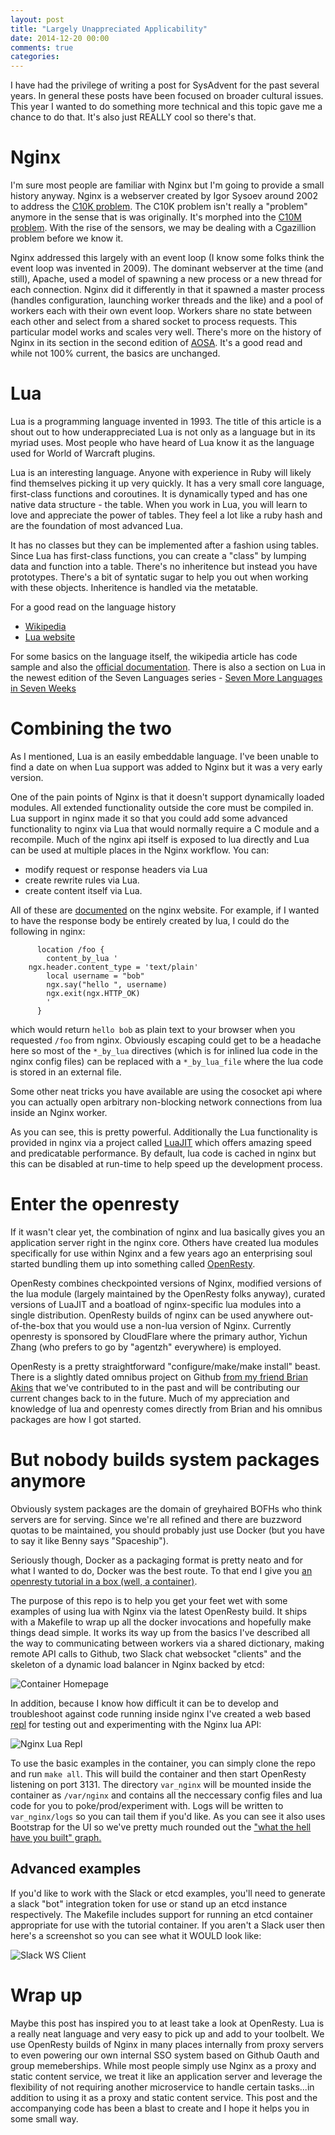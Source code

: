 ```yaml
---
layout: post
title: "Largely Unappreciated Applicability"
date: 2014-12-20 00:00
comments: true
categories: 
---
```


I have had the privilege of writing a post for SysAdvent for the past several years. In general these posts have been focused on broader cultural issues. This year I wanted to do something more technical and this topic gave me a chance to do that. It's also just REALLY cool so there's that.

# Nginx
I'm sure most people are familiar with Nginx but I'm going to provide a small history anyway. Nginx is a webserver created by Igor Sysoev around 2002 to address the [C10K problem](http://www.kegel.com/c10k.html).
The C10K problem isn't really a "problem" anymore in the sense that is was originally. It's morphed into the [C10M problem](http://c10m.robertgraham.com/p/manifesto.html). With the rise of the sensors, we may be dealing with a Cgazillion problem before we know it.

Nginx addressed this largely with an event loop (I know some folks think the event loop was invented in 2009). The dominant webserver at the time (and still), Apache, used a model of spawning a new process or a new thread for each connection. Nginx did it differently in that it spawned a master process (handles configuration, launching worker threads and the like) and a pool of workers each with their own event loop. Workers share no state between each other and select from a shared socket to process requests. This particular model works and scales very well. There's more on the history of Nginx in its section in the second edition of [AOSA](http://www.aosabook.org/en/nginx.html). It's a good read and while not 100% current, the basics are unchanged.

# Lua
Lua is a programming language invented in 1993. The title of this article is a shout out to how underappreciated Lua is not only as a language but in its myriad uses. Most people who have heard of Lua know it as the language used for World of Warcraft plugins.

Lua is an interesting language. Anyone with experience in Ruby will likely find themselves picking it up very quickly. It has a very small core language, first-class functions and coroutines. It is dynamically typed and has one native data structure - the table. When you work in Lua, you will learn to love and appreciate the power of tables. They feel a lot like a ruby hash and are the foundation of most advanced Lua. 

It has no classes but they can be implemented after a fashion using tables. Since Lua has first-class functions, you can create a "class" by lumping data and function into a table. There's no inheritence but instead you have prototypes. There's a bit of syntatic sugar to help you out when working with these objects. Inheritence is handled via the metatable.

For a good read on the language history
- [Wikipedia](http://en.wikipedia.org/wiki/Lua_(programming_language))
- [Lua website](http://www.lua.org/history.html)

For some basics on the language itself, the wikipedia article has code sample and also the [official documentation](http://www.lua.org/manual/5.2/). There is also a section on Lua in the newest edition of the Seven Languages series - [Seven More Languages in Seven Weeks](https://pragprog.com/book/7lang/seven-more-languages-in-seven-weeks)

# Combining the two
As I mentioned, Lua is an easily embeddable language. I've been unable to find a date on when Lua support was added to Nginx but it was a very early version.

One of the pain points of Nginx is that it doesn't support dynamically loaded modules. All extended functionality outside the core must be compiled in. Lua support in nginx made it so that you could add some advanced functionality to nginx via Lua that would normally require a C module and a recompile. Much of the nginx api itself is exposed to lua directly and Lua can be used at multiple places in the Nginx workflow. You can:

- modify request or response headers via Lua
- create rewrite rules via Lua.
- create content itself via Lua. 

All of these are [documented](http://wiki.nginx.org/HttpLuaModule#Nginx_API_for_Lua) on the nginx website. 
For example, if I wanted to have the response body be entirely created by lua, I could do the following in nginx:

```
      location /foo {
        content_by_lua '
	ngx.header.content_type = 'text/plain'
        local username = "bob"
        ngx.say("hello ", username)
        ngx.exit(ngx.HTTP_OK)
        '
      }
```

which would return `hello bob` as plain text to your browser when you requested `/foo` from nginx.
Obviously escaping could get to be a headache here so most of the `*_by_lua` directives (which is for inlined lua code in the nginx config files) can be replaced with a `*_by_lua_file` where the lua code is stored in an external file.

Some other neat tricks you have available are using the cosocket api where you can actually open arbitrary non-blocking network connections from lua inside an Nginx worker.

As you can see, this is pretty powerful. Additionally the Lua functionality is provided in nginx via a project called [LuaJIT](http://luajit.org/luajit.html) which offers amazing speed and predicatable performance. By default, lua code is cached in nginx but this can be disabled at run-time to help speed up the development process.

# Enter the openresty
If it wasn't clear yet, the combination of nginx and lua basically gives you an application server right in the nginx core. Others have created lua modules specifically for use within Nginx and a few years ago an enterprising soul started bundling them up into something called [OpenResty](http://openresty.org/#About).

OpenResty combines checkpointed versions of Nginx, modified versions of the lua module (largely maintained by the OpenResty folks anyway), curated versions of LuaJIT and a boatload of nginx-specific lua modules into a single distribution. OpenResty builds of nginx can be used anywhere out-of-the-box that you would use a non-lua version of Nginx. Currently openresty is sponsored by CloudFlare where the primary author, Yichun Zhang (who prefers to go by "agentzh" everywhere) is employed.

OpenResty is a pretty straightforward "configure/make/make install" beast. There is a slightly dated omnibus project on Github [from my friend Brian Akins](https://github.com/bakins/omnibus-nginx) that we've contributed to in the past and will be contributing our current changes back to in the future. Much of my appreciation and knowledge of lua and openresty comes directly from Brian and his omnibus packages are how I got started.

# But nobody builds system packages anymore
Obviously system packages are the domain of greyhaired BOFHs who think servers are for serving. Since we're all refined and there are buzzword quotas to be maintained, you should probably just use Docker (but you have to say it like Benny says "Spaceship").

Seriously though, Docker as a packaging format is pretty neato and for what I wanted to do, Docker was the best route. To that end I give you [an openresty tutorial in a box (well, a container)](https://github.com/lusis/sysadvent-2014).

The purpose of this repo is to help you get your feet wet with some examples of using lua with Nginx via the latest OpenResty build. It ships with a Makefile to wrap up all the docker invocations and hopefully make things dead simple. It works its way up from the basics I've described all the way to communicating between workers via a shared dictionary, making remote API calls to Github, two Slack chat websocket "clients" and the skeleton of a dynamic load balancer in Nginx backed by etcd:

![Container Homepage](tutorial-landing.png)

In addition, because I know how difficult it can be to develop and troubleshoot against code running inside nginx I've created a web based [repl](http://en.wikipedia.org/wiki/Read%E2%80%93eval%E2%80%93print_loop) for testing out and experimenting with the Nginx lua API:

![Nginx Lua Repl](repl.png)

To use the basic examples in the container, you can simply clone the repo and run `make all`. This will build the container and then start OpenResty listening on port 3131. The directory `var_nginx` will be mounted inside the container as `/var/nginx` and contains all the neccessary config files and lua code for you to poke/prod/experiment with. Logs will be written to `var_nginx/logs` so you can tail them if you'd like. As you can see it also uses Bootstrap for the UI so we've pretty much rounded out the ["what the hell have you built" graph.](https://twitter.com/codinghorror/status/347070841059692545)

## Advanced examples
If you'd like to work with the Slack or etcd examples, you'll need to generate a slack "bot" integration token for use or stand up an etcd instance respectively. The Makefile includes support for running an etcd container appropriate for use with the tutorial container. If you aren't a Slack user then here's a screenshot so you can see what it WOULD look like:

![Slack WS Client](slack.png)

# Wrap up
Maybe this post has inspired you to at least take a look at OpenResty. Lua is a really neat language and very easy to pick up and add to your toolbelt. We use OpenResty builds of Nginx in many places internally from proxy servers to even powering our own internal SSO system based on Github Oauth and group memeberships. While most people simply use Nginx as a proxy and static content service, we treat it like an application server and leverage the flexibility of not requiring another microservice to handle certain tasks...in addition to using it as a proxy and static content service. This post and the accompanying code has been a blast to create and I hope it helps you in some small way.
